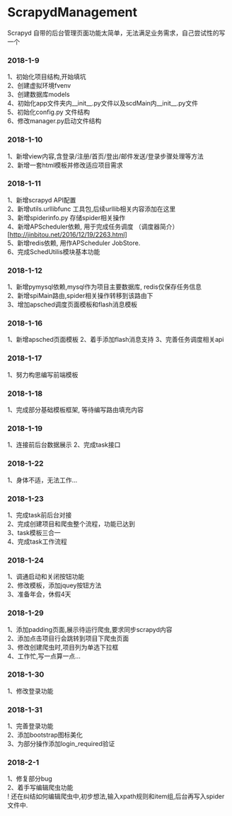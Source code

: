 # ScrapydManagement
Scrapyd 自带的后台管理页面功能太简单，无法满足业务需求，自己尝试性的写一个

### 2018-1-9
  1、初始化项目结构,开始填坑<br>
  2、创建虚拟环境fvenv<br>
  3、创建数据库models<br>
  4、初始化app文件夹内__init__.py文件以及scdMain内__init__.py文件<br>
  5、初始化config.py 文件结构<br>
  6、修改manager.py启动文件结构<br>

### 2018-1-10
  1、新增view内容,含登录/注册/首页/登出/邮件发送/登录步骤处理等方法<br>
  2、新增一套html模板并修改适应项目需求

### 2018-1-11
  1、新增scrapyd API配置<br>
  2、新增utils.urllibfunc 工具包,后续urllib相关内容添加在这里<br>
  3、新增spiderinfo.py 存储spider相关操作<br>
  4、新增APScheduler依赖, 用于完成任务调度   （调度器简介）[http://jinbitou.net/2016/12/19/2263.html]<br>
  5、新增redis依赖, 用作APScheduler JobStore.<br>
  6、完成SchedUtilis模块基本功能

### 2018-1-12
  1、新增pymysql依赖,mysql作为项目主要数据库, redis仅保存任务信息<br>
  2、新增spiMain路由,spider相关操作转移到该路由下<br>
  3、增加apsched调度页面模板和flash消息模板<br>
  
### 2018-1-16
  1、新增apsched页面模板
  2、着手添加flash消息支持
  3、完善任务调度相关api

### 2018-1-17
  1、努力构思编写前端模板

### 2018-1-18
  1、完成部分基础模板框架, 等待编写路由填充内容

### 2018-1-19
  1、连接前后台数据展示
  2、完成task接口

### 2018-1-22
  1、身体不适，无法工作...

### 2018-1-23
  1、完成task前后台对接<br>
  2、完成创建项目和爬虫整个流程，功能已达到<br>
  3、task模板三合一<br>
  4、完成task工作流程<br>

### 2018-1-24
  1、调通启动和关闭按钮功能<br>
  2、修改模板，添加jquey按钮方法<br>
  3、准备年会，休假4天<br>

### 2018-1-29
  1、添加padding页面,展示待运行爬虫,要求同步scrapyd内容<br>
  2、添加点击项目行会跳转到项目下爬虫页面<br>
  3、修改创建爬虫时,项目列为单选下拉框<br>
  4、工作忙,写一点算一点...<br>

### 2018-1-30
  1、修改登录功能<br>

### 2018-1-31
  1、完善登录功能<br>
  2、添加bootstrap图标美化<br>
  3、为部分操作添加login_required验证<br>

### 2018-2-1
  1、修复部分bug<br>
  2、着手写编辑爬虫功能<br>
  ! 还在纠结如何编辑爬虫中,初步想法,输入xpath规则和item组,后台再写入spider文件中.<br>

